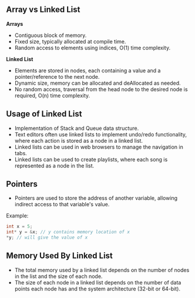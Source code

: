 ## Array vs Linked List

**Arrays**

- Contiguous block of memory.
- Fixed size, typically allocated at compile time.
- Random access to elements using indices, O(1) time complexity.

**Linked List**

- Elements are stored in nodes, each containing a value and a pointer/reference to the next node.
- Dynamic size, memory can be allocated and deAllocated as needed.
- No random access, traversal from the head node to the desired node is required, O(n) time complexity.

## Usage of Linked List

- Implementation of Stack and Queue data structure.
- Text editors often use linked lists to implement undo/redo functionality, where each action is stored as a node in a linked list.
- Linked lists can be used in web browsers to manage the navigation in tabs.
- Linked lists can be used to create playlists, where each song is represented as a node in the list.

## Pointers

- Pointers are used to store the address of another variable, allowing indirect access to that variable's value.

Example:

```cpp
int x = 5;
int* y = &x; // y contains memory location of x
*y; // will give the value of x
```

## Memory Used By Linked List

- The total memory used by a linked list depends on the number of nodes in the list and the size of each node.
- The size of each node in a linked list depends on the number of data points each node has and the system architecture (32-bit or 64-bit).
